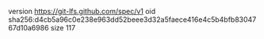version https://git-lfs.github.com/spec/v1
oid sha256:d4cb5a96c0e238e963dd52beee3d32a5faece416e4c5b4bfb8304767d10a6986
size 117
